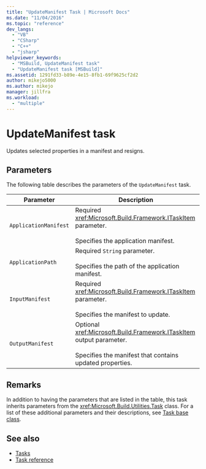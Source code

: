```yaml
---
title: "UpdateManifest Task | Microsoft Docs"
ms.date: "11/04/2016"
ms.topic: "reference"
dev_langs:
  - "VB"
  - "CSharp"
  - "C++"
  - "jsharp"
helpviewer_keywords:
  - "MSBuild, UpdateManifest task"
  - "UpdateManifest task [MSBuild]"
ms.assetid: 1291fd33-b89e-4e15-8fb1-69f9625cf2d2
author: mikejo5000
ms.author: mikejo
manager: jillfra
ms.workload:
  - "multiple"
---
```

# UpdateManifest task
Updates selected properties in a manifest and resigns.

## Parameters
 The following table describes the parameters of the `UpdateManifest` task.

|Parameter|Description|
|---------------|-----------------|
|`ApplicationManifest`|Required <xref:Microsoft.Build.Framework.ITaskItem> parameter.<br /><br /> Specifies the application manifest.|
|`ApplicationPath`|Required `String` parameter.<br /><br /> Specifies the path of the application manifest.|
|`InputManifest`|Required <xref:Microsoft.Build.Framework.ITaskItem> parameter.<br /><br /> Specifies the manifest to update.|
|`OutputManifest`|Optional <xref:Microsoft.Build.Framework.ITaskItem> output parameter.<br /><br /> Specifies the manifest that contains updated properties.|

## Remarks
 In addition to having the parameters that are listed in the table, this task inherits parameters from the <xref:Microsoft.Build.Utilities.Task> class. For a list of these additional parameters and their descriptions, see [Task base class](../msbuild/task-base-class.md).

## See also
- [Tasks](../msbuild/msbuild-tasks.md)
- [Task reference](../msbuild/msbuild-task-reference.md)